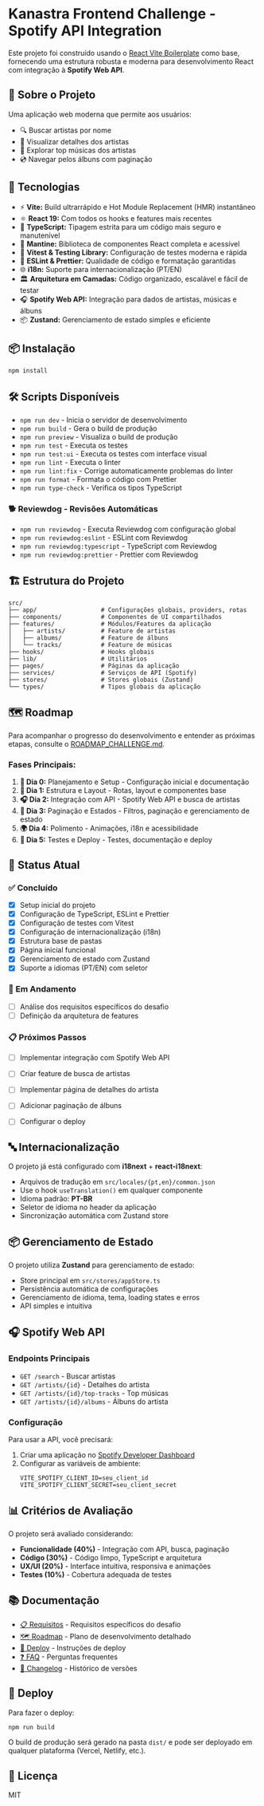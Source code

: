 # Kanastra Frontend Challenge - Spotify API Integration

Este projeto foi construído usando o [React Vite Boilerplate](https://github.com/tiagovilasboas/react-vite-boilerplate) como base, fornecendo uma estrutura robusta e moderna para desenvolvimento React com integração à **Spotify Web API**.

## 🎵 Sobre o Projeto

Uma aplicação web moderna que permite aos usuários:

- 🔍 Buscar artistas por nome
- 👤 Visualizar detalhes dos artistas
- 🎵 Explorar top músicas dos artistas
- 💿 Navegar pelos álbuns com paginação

## 🚀 Tecnologias

- ⚡️ **Vite:** Build ultrarrápido e Hot Module Replacement (HMR) instantâneo
- ⚛️ **React 19:** Com todos os hooks e features mais recentes
- 🔵 **TypeScript:** Tipagem estrita para um código mais seguro e manutenível
- 🎨 **Mantine:** Biblioteca de componentes React completa e acessível
- 🧪 **Vitest & Testing Library:** Configuração de testes moderna e rápida
- 📐 **ESLint & Prettier:** Qualidade de código e formatação garantidas
- 🌐 **i18n:** Suporte para internacionalização (PT/EN)
- 🏛️ **Arquitetura em Camadas:** Código organizado, escalável e fácil de testar
- 🎧 **Spotify Web API:** Integração para dados de artistas, músicas e álbuns
- 📦 **Zustand:** Gerenciamento de estado simples e eficiente

## 📦 Instalação

```bash
npm install
```

## 🛠️ Scripts Disponíveis

- `npm run dev` - Inicia o servidor de desenvolvimento
- `npm run build` - Gera o build de produção
- `npm run preview` - Visualiza o build de produção
- `npm run test` - Executa os testes
- `npm run test:ui` - Executa os testes com interface visual
- `npm run lint` - Executa o linter
- `npm run lint:fix` - Corrige automaticamente problemas do linter
- `npm run format` - Formata o código com Prettier
- `npm run type-check` - Verifica os tipos TypeScript

### 🐕 Reviewdog - Revisões Automáticas

- `npm run reviewdog` - Executa Reviewdog com configuração global
- `npm run reviewdog:eslint` - ESLint com Reviewdog
- `npm run reviewdog:typescript` - TypeScript com Reviewdog
- `npm run reviewdog:prettier` - Prettier com Reviewdog

## 🏗️ Estrutura do Projeto

```
src/
├── app/                  # Configurações globais, providers, rotas
├── components/           # Componentes de UI compartilhados
├── features/             # Módulos/Features da aplicação
│   ├── artists/          # Feature de artistas
│   ├── albums/           # Feature de álbuns
│   └── tracks/           # Feature de músicas
├── hooks/                # Hooks globais
├── lib/                  # Utilitários
├── pages/                # Páginas da aplicação
├── services/             # Serviços de API (Spotify)
├── stores/               # Stores globais (Zustand)
└── types/                # Tipos globais da aplicação
```

## 🗺️ Roadmap

Para acompanhar o progresso do desenvolvimento e entender as próximas etapas, consulte o [ROADMAP_CHALLENGE.md](./docs/ROADMAP_CHALLENGE.md).

### Fases Principais:

1. **🧭 Dia 0:** Planejamento e Setup - Configuração inicial e documentação
2. **🎨 Dia 1:** Estrutura e Layout - Rotas, layout e componentes base
3. **🎧 Dia 2:** Integração com API - Spotify Web API e busca de artistas
4. **🔄 Dia 3:** Paginação e Estados - Filtros, paginação e gerenciamento de estado
5. **🌍 Dia 4:** Polimento - Animações, i18n e acessibilidade
6. **🧪 Dia 5:** Testes e Deploy - Testes, documentação e deploy

## 🎯 Status Atual

### ✅ Concluído

- [x] Setup inicial do projeto
- [x] Configuração de TypeScript, ESLint e Prettier
- [x] Configuração de testes com Vitest
- [x] Configuração de internacionalização (i18n)
- [x] Estrutura base de pastas
- [x] Página inicial funcional
- [x] Gerenciamento de estado com Zustand
- [x] Suporte a idiomas (PT/EN) com seletor

### 🔄 Em Andamento

- [ ] Análise dos requisitos específicos do desafio
- [ ] Definição da arquitetura de features

### 📋 Próximos Passos

- [ ] Implementar integração com Spotify Web API
- [ ] Criar feature de busca de artistas
- [ ] Implementar página de detalhes do artista
- [ ] Adicionar paginação de álbuns
- [ ] Configurar o deploy



## 🔤 Internacionalização

O projeto já está configurado com **i18next** + **react-i18next**:

- Arquivos de tradução em `src/locales/{pt,en}/common.json`
- Use o hook `useTranslation()` em qualquer componente
- Idioma padrão: **PT-BR**
- Seletor de idioma no header da aplicação
- Sincronização automática com Zustand store

## 📦 Gerenciamento de Estado

O projeto utiliza **Zustand** para gerenciamento de estado:

- Store principal em `src/stores/appStore.ts`
- Persistência automática de configurações
- Gerenciamento de idioma, tema, loading states e erros
- API simples e intuitiva

## 🎧 Spotify Web API

### Endpoints Principais

- `GET /search` - Buscar artistas
- `GET /artists/{id}` - Detalhes do artista
- `GET /artists/{id}/top-tracks` - Top músicas
- `GET /artists/{id}/albums` - Álbuns do artista

### Configuração

Para usar a API, você precisará:

1. Criar uma aplicação no [Spotify Developer Dashboard](https://developer.spotify.com/dashboard)
2. Configurar as variáveis de ambiente:
   ```
   VITE_SPOTIFY_CLIENT_ID=seu_client_id
   VITE_SPOTIFY_CLIENT_SECRET=seu_client_secret
   ```

## 📊 Critérios de Avaliação

O projeto será avaliado considerando:

- **Funcionalidade (40%)** - Integração com API, busca, paginação
- **Código (30%)** - Código limpo, TypeScript e arquitetura
- **UX/UI (20%)** - Interface intuitiva, responsiva e animações
- **Testes (10%)** - Cobertura adequada de testes

## 📚 Documentação

- [📋 Requisitos](./docs/REQUIREMENTS.md) - Requisitos específicos do desafio
- [🗺️ Roadmap](./docs/ROADMAP_CHALLENGE.md) - Plano de desenvolvimento detalhado
- [🚀 Deploy](./docs/DEPLOY.md) - Instruções de deploy
- [❓ FAQ](./docs/FAQ.md) - Perguntas frequentes
- [📝 Changelog](./docs/CHANGELOG.md) - Histórico de versões

## 🚀 Deploy

Para fazer o deploy:

```bash
npm run build
```

O build de produção será gerado na pasta `dist/` e pode ser deployado em qualquer plataforma (Vercel, Netlify, etc.).

## 📝 Licença

MIT
